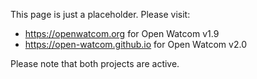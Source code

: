 This page is just a placeholder. Please visit:

* https://openwatcom.org for Open Watcom v1.9
* https://open-watcom.github.io for Open Watcom v2.0

Please note that both projects are active.
